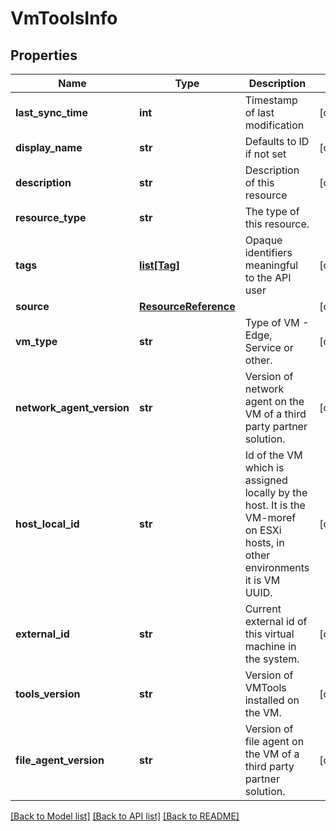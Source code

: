 # VmToolsInfo

## Properties
Name | Type | Description | Notes
------------ | ------------- | ------------- | -------------
**last_sync_time** | **int** | Timestamp of last modification | [optional] 
**display_name** | **str** | Defaults to ID if not set | [optional] 
**description** | **str** | Description of this resource | [optional] 
**resource_type** | **str** | The type of this resource. | 
**tags** | [**list[Tag]**](Tag.md) | Opaque identifiers meaningful to the API user | [optional] 
**source** | [**ResourceReference**](ResourceReference.md) |  | [optional] 
**vm_type** | **str** | Type of VM - Edge, Service or other. | [optional] 
**network_agent_version** | **str** | Version of network agent on the VM of a third party partner solution. | [optional] 
**host_local_id** | **str** | Id of the VM which is assigned locally by the host. It is the VM-moref on ESXi hosts, in other environments it is VM UUID. | [optional] 
**external_id** | **str** | Current external id of this virtual machine in the system. | [optional] 
**tools_version** | **str** | Version of VMTools installed on the VM. | [optional] 
**file_agent_version** | **str** | Version of file agent on the VM of a third party partner solution. | [optional] 

[[Back to Model list]](../README.md#documentation-for-models) [[Back to API list]](../README.md#documentation-for-api-endpoints) [[Back to README]](../README.md)

